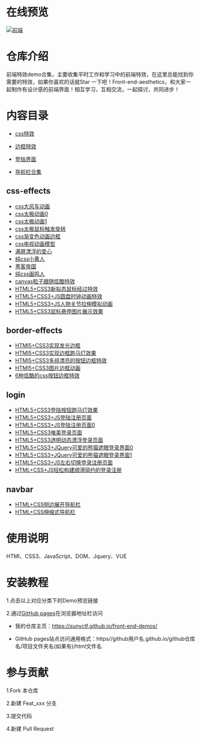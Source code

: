 # 在线预览

[![前端](https://raw.githubusercontent.com/sunyctf/front-end-demos/main/images/qcode.gif "前端")](https://sunyctf.github.io/front-end-demos/)

# 仓库介绍

前端特效demo合集，主要收集平时工作和学习中的前端特效，在这里总能找到你需要的特效，如果你喜欢的话就Star 一下吧！Front-end-aesthetics，和大家一起制作有设计感的前端界面！相互学习，互相交流，一起探讨，共同进步！

# 内容目录

- [css特效](#css-effects)

- [边框特效](#border-effects)
- [登陆界面](#login)
- [导航栏合集](#navbar)

## css-effects

- [css大风车动画](https://sunyctf.github.io/front-end-demos/css-effects/css动画大风车.html)
- [css太极动画0](https://sunyctf.github.io/front-end-demos/css-effects/css太极动画0.html)
- [css太极动画1](https://sunyctf.github.io/front-end-demos/css-effects/css太极动画1.html)
- [css太极鼠标触发旋转](https://sunyctf.github.io/front-end-demos/css-effects/css太极鼠标触发旋转.html)
- [css渐变色动画边框](https://sunyctf.github.io/front-end-demos/css-effects/css渐变色动画边框.html)
- [css电视动画模型](https://sunyctf.github.io/front-end-demos/css-effects/css电视动画模型.html)
- [满屏漂浮的爱心](https://sunyctf.github.io/front-end-demos/css-effects/满屏漂浮的爱心.html)
- [纯css小黄人](https://sunyctf.github.io/front-end-demos/css-effects/纯css小黄人.html)
- [黑客帝国](https://sunyctf.github.io/front-end-demos/css-effects/黑客帝国.html)
- [纯css画鸣人](https://sunyctf.github.io/front-end-demos/css-effects/纯css画鸣人.html)
- [canvas粒子跟随炫酷特效](https://sunyctf.github.io/front-end-demos/css-effects/canvas粒子跟随炫酷特效.html)
- [HTML5+CSS3新拟态鼠标经过特效](https://sunyctf.github.io/front-end-demos/css-effects/HTML5+CSS3新拟态鼠标经过特效/index.html)
- [HTML5+CSS3+JS圆盘时钟动画特效](https://sunyctf.github.io/front-end-demos/css-effects/HTML5+CSS3+JS圆盘时钟动画特效/index.html)
- [HTML5+CSS3+JS人物关节拉伸模拟动画](https://sunyctf.github.io/front-end-demos/css-effects/HTML5+CSS3+JS人物关节拉伸模拟动画/index.html)
- [HTML5+CSS3鼠标悬停图片展示效果](https://sunyctf.github.io/front-end-demos/css-effects/HTML5+CSS3鼠标悬停图片展示效果/index.html)

## border-effects

- [HTMl5+CSS3实现发光边框](https://sunyctf.github.io/front-end-demos/border-effects/HTMl5+CSS3实现发光边框.html)
- [HTMl5+CSS3实现边框跑马灯效果](https://sunyctf.github.io/front-end-demos/border-effects/HTMl5+CSS3实现边框跑马灯效果.html)
- [HTMl5+CSS3多组漂亮的按钮边框特效](https://sunyctf.github.io/front-end-demos/border-effects/HTMl5+CSS3多组漂亮的按钮边框特效.html)
- [HTMl5+CSS3图片边框动画](https://sunyctf.github.io/front-end-demos/border-effects/HTMl5+CSS3图片边框动画/Demo.html)
- [6种炫酷的css按钮边框特效](https://sunyctf.github.io/front-end-demos/border-effects/6种炫酷的css按钮边框特效/index.html)

## login

- [HTML5+CSS3登陆按钮跑马灯效果](https://sunyctf.github.io/front-end-demos/login/HTML5+CSS3登陆按钮跑马灯效果/index.html)
- [HTML5+CSS3+JS登陆注册页面](https://sunyctf.github.io/front-end-demos/login/HTML5+CSS3+JS登陆注册页面/index.html)
- [HTML5+CSS3+JS登陆注册页面0](https://sunyctf.github.io/front-end-demos/login/HTML5+CSS3+JS登陆注册页面0/signin.html)
- [HTML5+CSS3唯美登录页面](https://sunyctf.github.io/front-end-demos/login/HTML5+CSS3唯美登录页面.html)
- [HTML5+CSS3透明动态漂浮登录页面](https://sunyctf.github.io/front-end-demos/login/HTML5+CSS3透明动态漂浮登录页面/index.html)
- [HTML5+CSS3+JQuery可爱的熊猫遮眼登录界面0](https://sunyctf.github.io/front-end-demos/login/HTML5+CSS3+JQuery可爱的熊猫遮眼登录界面0/index.html)
- [HTML5+CSS3+JQuery可爱的熊猫遮眼登录界面1](https://sunyctf.github.io/front-end-demos/login/HTML5+CSS3+JQuery可爱的熊猫遮眼登录界面1/index.html)
- [HTML5+CSS3+JS左右切换登录注册页面](https://sunyctf.github.io/front-end-demos/login/HTML5+CSS3+JS左右切换登录注册页面/index.html)
- [HTML+CSS+JS轻松构建顺滑简约的登录注册](https://sunyctf.github.io/front-end-demos/login/HTML+CSS+JS轻松构建顺滑简约的登录注册/index.html)

## navbar

- [HTML+CSS侧边展开导航栏](https://sunyctf.github.io/front-end-demos/navbar/HTML5+CSS3侧边展开导航栏/index.html)
- [HTML+CSS伸缩式导航栏](https://sunyctf.github.io/front-end-demos/navbar/HTML5+CSS3伸缩式导航栏/index.html)

# 使用说明

HTMl、CSS3、JavaScript、DOM、Jquery、VUE

# 安装教程

1.点击以上对应分类下的Demo预览链接

2.通过[GitHub pages](https://pages.github.com/ "去了解GitHub pages")在浏览器地址栏访问

- 我的仓库主页：https://sunyctf.github.io/front-end-demos/

- GitHub pages站点访问通用格式：https//github用户名.github.io/github仓库名/项目文件夹名(如果有)/html文件名

# 参与贡献

1.Fork 本仓库

2.新建 Feat_xxx 分支

3.提交代码

4.新建 Pull Request
